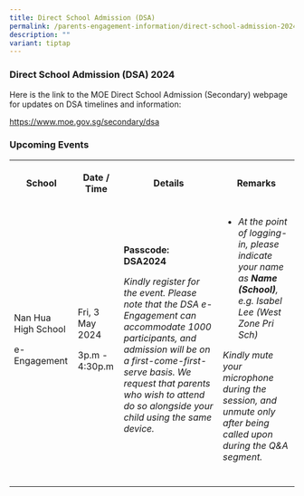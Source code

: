 ```yaml
---
title: Direct School Admission (DSA)
permalink: /parents-engagement-information/direct-school-admission-2024/
description: ""
variant: tiptap
---
```

<h3>Direct School Admission (DSA) 2024</h3>
<p></p>
<p>Here is the link to the MOE Direct School Admission (Secondary) webpage
for updates on DSA timelines and information:</p>
<p><a href="https://www.moe.gov.sg/secondary/dsa" rel="noopener noreferrer nofollow" target="_blank">https://www.moe.gov.sg/secondary/dsa</a>
</p>
<h3><strong>Upcoming Events</strong></h3>
<table style="minWidth: 100px">
<colgroup>
<col>
<col>
<col>
<col>
</colgroup>
<tbody>
<tr>
<th rowspan="1" colspan="1">
<p>School</p>
</th>
<th rowspan="1" colspan="1">
<p>Date / Time</p>
</th>
<th rowspan="1" colspan="1">
<p>Details</p>
</th>
<th rowspan="1" colspan="1">
<p>Remarks</p>
</th>
</tr>
<tr>
<td rowspan="1" colspan="1">
<p>Nan Hua High School</p>
<p>e-Engagement</p>
</td>
<td rowspan="1" colspan="1">
<p>Fri, 3 May 2024</p>
<p>3p.m - 4:30p.m</p>
</td>
<td rowspan="1" colspan="1">
<p><strong>Passcode: DSA2024</strong>
</p>
<p><em>Kindly register for the event. Please note that the DSA e-Engagement can accommodate 1000 participants, and admission will be on a first-come-first-serve basis. We request that parents who wish to attend do so alongside your child using the same device.</em>
</p>
</td>
<td rowspan="1" colspan="1">
<ul data-tight="true" class="tight">
<li>
<p><em>At the point of logging-in, please indicate your name as </em><strong><em>Name (School)</em></strong><em>, e.g. Isabel Lee (West Zone Pri Sch)</em>
</p>
</li>
</ul>
<p><em>Kindly mute your microphone during the session, and unmute only after being called upon during the Q&amp;A segment.</em>
</p>
</td>
</tr>
<tr>
<td rowspan="1" colspan="1">
<p></p>
</td>
<td rowspan="1" colspan="1">
<p></p>
</td>
<td rowspan="1" colspan="1">
<p></p>
</td>
<td rowspan="1" colspan="1">
<p></p>
</td>
</tr>
</tbody>
</table>
<p></p>
